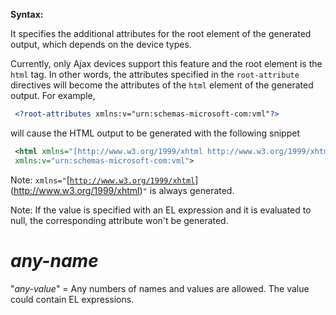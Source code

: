 **Syntax:**

<?root-attributes ''any-name1''="''any-value2''" ''any-name2''="''any-value2''"?>

It specifies the additional attributes for the root element of the
generated output, which depends on the device types.

Currently, only Ajax devices support this feature and the root element
is the `html` tag. In other words, the attributes specified in the
`root-attribute` directives will become the attributes of the `html`
element of the generated output. For example,

``` xml
 <?root-attributes xmlns:v="urn:schemas-microsoft-com:vml"?>
```

will cause the HTML output to be generated with the following snippet

``` xml
 <html xmlns="[http://www.w3.org/1999/xhtml http://www.w3.org/1999/xhtml]"
 xmlns:v="urn:schemas-microsoft-com:vml">
```

Note:
`xmlns="`[[`http://www.w3.org/1999/xhtml`](http://www.w3.org/1999/xhtml)](http://www.w3.org/1999/xhtml)`"`
is always generated.

Note: If the value is specified with an EL expression and it is
evaluated to null, the corresponding attribute won't be generated.

# *any-name*

"*any-value*" = Any numbers of names and values are allowed. The value
could contain EL expressions.


